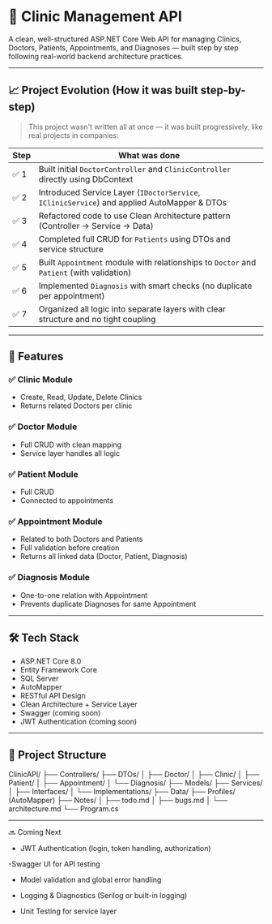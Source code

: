 # 🏥 Clinic Management API

A clean, well-structured ASP.NET Core Web API for managing Clinics, Doctors, Patients, Appointments, and Diagnoses — built step by step following real-world backend architecture practices.

---

## 📈 Project Evolution (How it was built step-by-step)

> This project wasn't written all at once — it was built progressively, like real projects in companies:

| Step | What was done |
|------|----------------|
| ✅ 1 | Built initial `DoctorController` and `ClinicController` directly using DbContext |
| ✅ 2 | Introduced Service Layer (`IDoctorService`, `IClinicService`) and applied AutoMapper & DTOs |
| ✅ 3 | Refactored code to use Clean Architecture pattern (Controller → Service → Data) |
| ✅ 4 | Completed full CRUD for `Patients` using DTOs and service structure |
| ✅ 5 | Built `Appointment` module with relationships to `Doctor` and `Patient` (with validation) |
| ✅ 6 | Implemented `Diagnosis` with smart checks (no duplicate per appointment) |
| ✅ 7 | Organized all logic into separate layers with clear structure and no tight coupling |

---

## 🚀 Features

### ✅ Clinic Module
- Create, Read, Update, Delete Clinics
- Returns related Doctors per clinic

### ✅ Doctor Module
- Full CRUD with clean mapping
- Service layer handles all logic

### ✅ Patient Module
- Full CRUD
- Connected to appointments

### ✅ Appointment Module
- Related to both Doctors and Patients
- Full validation before creation
- Returns all linked data (Doctor, Patient, Diagnosis)

### ✅ Diagnosis Module
- One-to-one relation with Appointment
- Prevents duplicate Diagnoses for same Appointment

---

## 🛠️ Tech Stack

- ASP.NET Core 8.0
- Entity Framework Core
- SQL Server
- AutoMapper
- RESTful API Design
- Clean Architecture + Service Layer
- Swagger (coming soon)
- JWT Authentication (coming soon)

---

## 📁 Project Structure

ClinicAPI/
├── Controllers/
├── DTOs/
│ ├── Doctor/
│ ├── Clinic/
│ ├── Patient/
│ ├── Appointment/
│ └── Diagnosis/
├── Models/
├── Services/
│ ├── Interfaces/
│ └── Implementations/
├── Data/
├── Profiles/ (AutoMapper)
├── Notes/
│ ├── todo.md
│ ├── bugs.md
│ └── architecture.md
└── Program.cs

---

🔜 Coming Next
- JWT Authentication (login, token handling, authorization)

 -Swagger UI for API testing

 - Model validation and global error handling

 - Logging & Diagnostics (Serilog or built-in logging)

 - Unit Testing for service layer

